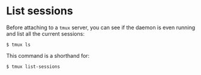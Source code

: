 # List sessions
Before attaching to a `tmux` server, you can see if the daemon is even running and list all the current sessions:

`$ tmux ls`

This command is a shorthand for:

`$ tmux list-sessions`
